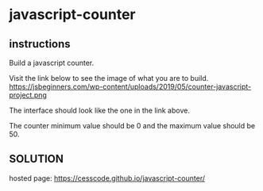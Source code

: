 # javascript-counter

## instructions

Build a javascript counter.

Visit the link below to see the image of what you are to build. https://jsbeginners.com/wp-content/uploads/2019/05/counter-javascript-project.png

The interface should look like the one in the link above.

The counter minimum value should be 0 and the maximum value should be 50.

## SOLUTION

hosted page: https://cesscode.github.io/javascript-counter/

